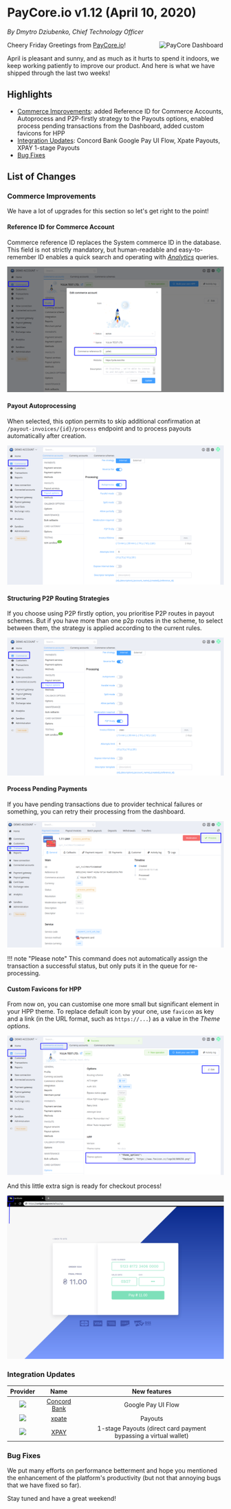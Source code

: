 # **PayCore.io v1.12 (April 10, 2020)**

*By Dmytro Dziubenko, Chief Technology Officer*

<img src="/release-notes/images/v1.11/paycore_icon_isometric-04.png" alt="PayCore Dashboard" style="width: 150px; float: right; padding-left: 10px;">

Cheery Friday Greetings from [PayCore.io](https://paycore.io/)!

April is pleasant and sunny, and as much as it hurts to spend it indoors, we keep working patiently to improve our product. And here is what we have shipped through the last two weeks!

## Highlights

* [Commerce Improvements](#commerce-improvements): added Reference ID for Commerce Accounts, Autoprocess and P2P-firstly strategy to the Payouts options, enabled process pending transactions from the Dashboard, added custom favicons for HPP
* [Integration Updates](#integration-updates): Concord Bank Google Pay UI Flow, Xpate Payouts, XPAY 1-stage Payouts
* [Bug Fixes](#bug-fixes)

## List of Changes

### Commerce Improvements

We have a lot of upgrades for this section so let's get right to the point!

#### Reference ID for Commerce Account

Commerce reference ID replaces the System commerce ID in the database. This field is not strictly mandatory, but human-readable and easy-to-remember ID enables a quick search and operating with [*Analytics*](/release-notes/v0.59/#analytics) queries.

![Commerce Account's Reference ID](images/v1.12/com-acc-reference-id.png)

#### Payout Autoprocessing

When selected, this option permits to skip additional confirmation at `/payout-invoices/{id}/process` endpoint and to process payouts automatically after creation.

![Autoprocess](images/v1.12/autoprocess.png)

#### Structuring P2P Routing Strategies

If you choose using P2P firstly option, you prioritise P2P routes in payout schemes. But if you have more than one p2p routes in the scheme, to select between them, the strategy is applied according to the current rules.

![P2P Firstly](images/v1.12/p2p-firstly.png)

#### Process Pending Payments

If you have pending transactions due to provider technical failures or something, you can retry their processing from the dashboard.

![Process Invoice](images/v1.12/process-button.png)

!!! note "Please note"
    This command does not automatically assign the transaction a successful status, but only puts it in the queue for re-processing.

#### Custom Favicons for HPP

From now on, you can customise one more small but significant element in your HPP theme. To replace default icon by your one, use `favicon` as key and a link (in the URL format, such as `https://...`) as a value in the *Theme options*.

![Theme Options](images/v1.12/hpp-options.png)

And this little extra sign is ready for checkout process!

![HPP with favicon](images/v1.12/favicon.png)

### Integration Updates

| Provider | Name  | New features |
|:-:|:-:|:-:|
| <img src="https://static.openfintech.io/payment_providers/concordbank/logo.svg?w=80" width="80px"> | [Concord Bank](/connectors/concordbank/) | Google Pay UI Flow                                         |
|      <img src="https://static.openfintech.io/payment_providers/xpate/logo.svg?w=70" width="70px">      | [xpate](xpate/)                  | Payouts                          |
|     <img src="https://static.openfintech.io/payment_providers/xpayua/logo.svg?w=70" width="70px">      | [XPAY](xpayua/)                  |  1-stage Payouts (direct card payment bypassing a virtual wallet)                            |

### Bug Fixes

We put many efforts on performance betterment and hope you mentioned the enhancement of the platform's productivity  (but not that annoying bugs that we have fixed so far).

Stay tuned and have a great weekend!
